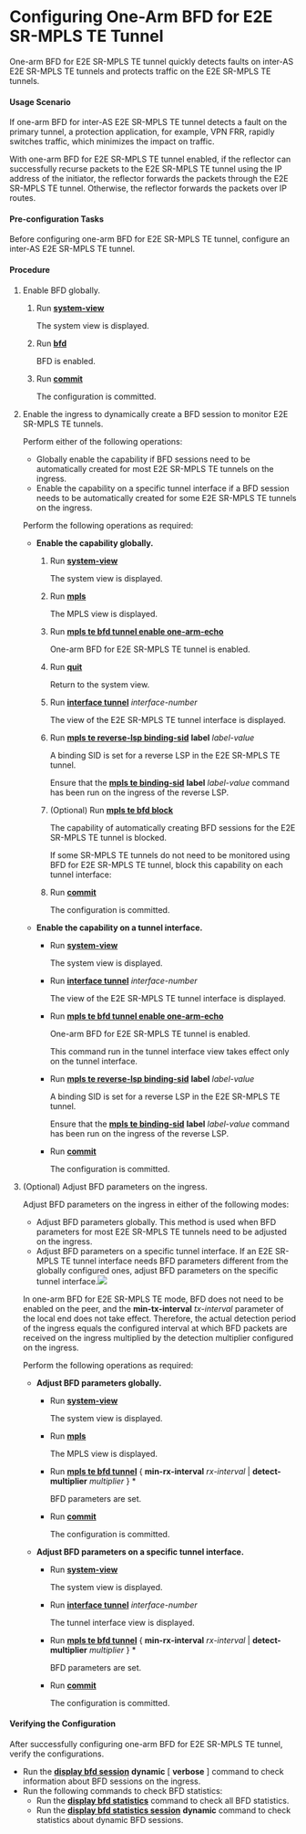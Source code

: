 Configuring One-Arm BFD for E2E SR-MPLS TE Tunnel
=================================================

One-arm BFD for E2E SR-MPLS TE tunnel quickly detects faults on inter-AS E2E SR-MPLS TE tunnels and protects traffic on the E2E SR-MPLS TE tunnels.

#### Usage Scenario

If one-arm BFD for inter-AS E2E SR-MPLS TE tunnel detects a fault on the primary tunnel, a protection application, for example, VPN FRR, rapidly switches traffic, which minimizes the impact on traffic.

With one-arm BFD for E2E SR-MPLS TE tunnel enabled, if the reflector can successfully recurse packets to the E2E SR-MPLS TE tunnel using the IP address of the initiator, the reflector forwards the packets through the E2E SR-MPLS TE tunnel. Otherwise, the reflector forwards the packets over IP routes.


#### Pre-configuration Tasks

Before configuring one-arm BFD for E2E SR-MPLS TE tunnel, configure an inter-AS E2E SR-MPLS TE tunnel.


#### Procedure

1. Enable BFD globally.
   1. Run [**system-view**](cmdqueryname=system-view)
      
      
      
      The system view is displayed.
   2. Run [**bfd**](cmdqueryname=bfd)
      
      
      
      BFD is enabled.
   3. Run [**commit**](cmdqueryname=commit)
      
      
      
      The configuration is committed.
2. Enable the ingress to dynamically create a BFD session to monitor E2E SR-MPLS TE tunnels.
   
   
   
   Perform either of the following operations:
   
   * Globally enable the capability if BFD sessions need to be automatically created for most E2E SR-MPLS TE tunnels on the ingress.
   * Enable the capability on a specific tunnel interface if a BFD session needs to be automatically created for some E2E SR-MPLS TE tunnels on the ingress.
   
   Perform the following operations as required:
   
   
   
   * **Enable the capability globally.**
     1. Run [**system-view**](cmdqueryname=system-view)
        
        The system view is displayed.
     2. Run [**mpls**](cmdqueryname=mpls)
        
        The MPLS view is displayed.
     3. Run [**mpls te bfd tunnel enable one-arm-echo**](cmdqueryname=mpls+te+bfd+tunnel+enable+one-arm-echo)
        
        One-arm BFD for E2E SR-MPLS TE tunnel is enabled.
     4. Run [**quit**](cmdqueryname=quit)
        
        Return to the system view.
     5. Run [**interface tunnel**](cmdqueryname=interface+tunnel) *interface-number*
        
        The view of the E2E SR-MPLS TE tunnel interface is displayed.
     6. Run [**mpls te reverse-lsp binding-sid**](cmdqueryname=mpls+te+reverse-lsp+binding-sid) **label** *label-value*
        
        A binding SID is set for a reverse LSP in the E2E SR-MPLS TE tunnel.
        
        Ensure that the [**mpls te binding-sid**](cmdqueryname=mpls+te+binding-sid) **label** *label-value* command has been run on the ingress of the reverse LSP.
     7. (Optional) Run [**mpls te bfd block**](cmdqueryname=mpls+te+bfd+block)
        
        The capability of automatically creating BFD sessions for the E2E SR-MPLS TE tunnel is blocked.
        
        If some SR-MPLS TE tunnels do not need to be monitored using BFD for E2E SR-MPLS TE tunnel, block this capability on each tunnel interface:
     8. Run [**commit**](cmdqueryname=commit)
        
        The configuration is committed.
   * **Enable the capability on a tunnel interface.**
     + Run [**system-view**](cmdqueryname=system-view)
       
       The system view is displayed.
     + Run [**interface tunnel**](cmdqueryname=interface+tunnel) *interface-number*
       
       The view of the E2E SR-MPLS TE tunnel interface is displayed.
     + Run [**mpls te bfd tunnel enable one-arm-echo**](cmdqueryname=mpls+te+bfd+tunnel+enable+one-arm-echo)
       
       One-arm BFD for E2E SR-MPLS TE tunnel is enabled.
       
       This command run in the tunnel interface view takes effect only on the tunnel interface.
     + Run [**mpls te reverse-lsp binding-sid**](cmdqueryname=mpls+te+reverse-lsp+binding-sid) **label** *label-value*
       
       A binding SID is set for a reverse LSP in the E2E SR-MPLS TE tunnel.
       
       Ensure that the [**mpls te binding-sid**](cmdqueryname=mpls+te+binding-sid) **label** *label-value* command has been run on the ingress of the reverse LSP.
     + Run [**commit**](cmdqueryname=commit)
       
       The configuration is committed.
3. (Optional) Adjust BFD parameters on the ingress.
   
   
   
   Adjust BFD parameters on the ingress in either of the following modes:
   
   * Adjust BFD parameters globally. This method is used when BFD parameters for most E2E SR-MPLS TE tunnels need to be adjusted on the ingress.
   * Adjust BFD parameters on a specific tunnel interface. If an E2E SR-MPLS TE tunnel interface needs BFD parameters different from the globally configured ones, adjust BFD parameters on the specific tunnel interface.![](../../../../public_sys-resources/note_3.0-en-us.png) 
   
   In one-arm BFD for E2E SR-MPLS TE mode, BFD does not need to be enabled on the peer, and the **min-tx-interval** *tx-interval* parameter of the local end does not take effect. Therefore, the actual detection period of the ingress equals the configured interval at which BFD packets are received on the ingress multiplied by the detection multiplier configured on the ingress.
   
   Perform the following operations as required:
   
   
   
   * **Adjust BFD parameters globally.**
     + Run [**system-view**](cmdqueryname=system-view)
       
       The system view is displayed.
     + Run [**mpls**](cmdqueryname=mpls)
       
       The MPLS view is displayed.
     + Run [**mpls te bfd tunnel**](cmdqueryname=mpls+te+bfd+tunnel) { **min-rx-interval** *rx-interval* | **detect-multiplier** *multiplier* } \*
       
       BFD parameters are set.
     + Run [**commit**](cmdqueryname=commit)
       
       The configuration is committed.
   * **Adjust BFD parameters on a specific tunnel interface.**
     + Run [**system-view**](cmdqueryname=system-view)
       
       The system view is displayed.
     + Run [**interface tunnel**](cmdqueryname=interface+tunnel) *interface-number*
       
       The tunnel interface view is displayed.
     + Run [**mpls te bfd tunnel**](cmdqueryname=mpls+te+bfd+tunnel) { **min-rx-interval** *rx-interval* | **detect-multiplier** *multiplier* } \*
       
       BFD parameters are set.
     + Run [**commit**](cmdqueryname=commit)
       
       The configuration is committed.

#### Verifying the Configuration

After successfully configuring one-arm BFD for E2E SR-MPLS TE tunnel, verify the configurations.

* Run the [**display bfd session**](cmdqueryname=display+bfd+session) **dynamic** [ **verbose** ] command to check information about BFD sessions on the ingress.
* Run the following commands to check BFD statistics:
  + Run the [**display bfd statistics**](cmdqueryname=display+bfd+statistics) command to check all BFD statistics.
  + Run the [**display bfd statistics session**](cmdqueryname=display+bfd+statistics+session) **dynamic** command to check statistics about dynamic BFD sessions.